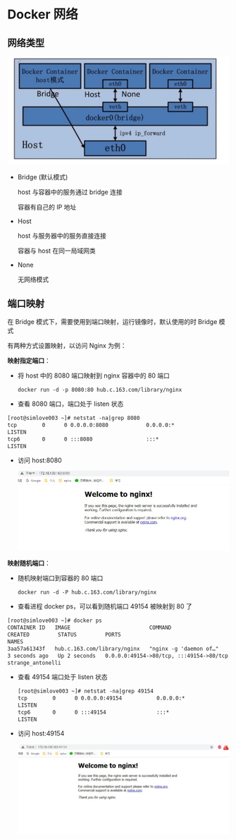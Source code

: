 # Docker 网络

## 网络类型

![网络模式](images/网络模式.jpg)

+ Bridge (默认模式)

  host 与容器中的服务通过 bridge 连接

  容器有自己的 IP 地址

+ Host

  host 与服务器中的服务直接连接

  容器与 host 在同一局域网类

+ None

  无网络模式

## 端口映射

在 Bridge 模式下，需要使用到端口映射，运行镜像时，默认使用的时 Bridge 模式

有两种方式设置映射，以访问 Nginx 为例：

**映射指定端口**：

+ 将 host 中的 8080 端口映射到 nginx 容器中的 80 端口

  ```
  docker run -d -p 8080:80 hub.c.163.com/library/nginx
  ```

+  查看 8080 端口，端口处于 listen 状态

  ```
  [root@simlove003 ~]# netstat -na|grep 8080
  tcp        0      0 0.0.0.0:8080            0.0.0.0:*               LISTEN     
  tcp6       0      0 :::8080                 :::*                    LISTEN  
  ```

+ 访问 host:8080

  ![访问nginx](images/访问nginx.jpg)



**映射随机端口**：

+ 随机映射端口到容器的 80 端口

  ```
  docker run -d -P hub.c.163.com/library/nginx
  ```

+  查看进程 docker ps，可以看到随机端口 49154 被映射到 80 了

  ```
  [root@simlove003 ~]# docker ps
  CONTAINER ID   IMAGE                         COMMAND                  CREATED         STATUS         PORTS                                     NAMES
  3aa57a61343f   hub.c.163.com/library/nginx   "nginx -g 'daemon of…"   3 seconds ago   Up 2 seconds   0.0.0.0:49154->80/tcp, :::49154->80/tcp   strange_antonelli  
  ```

+ 查看 49154 端口处于 listen 状态

  ```
  [root@simlove003 ~]# netstat -na|grep 49154
  tcp        0      0 0.0.0.0:49154           0.0.0.0:*               LISTEN     
  tcp6       0      0 :::49154                :::*                    LISTEN 
  ```

+ 访问 host:49154 

  ![访问nginx](images/49154.jpg)







